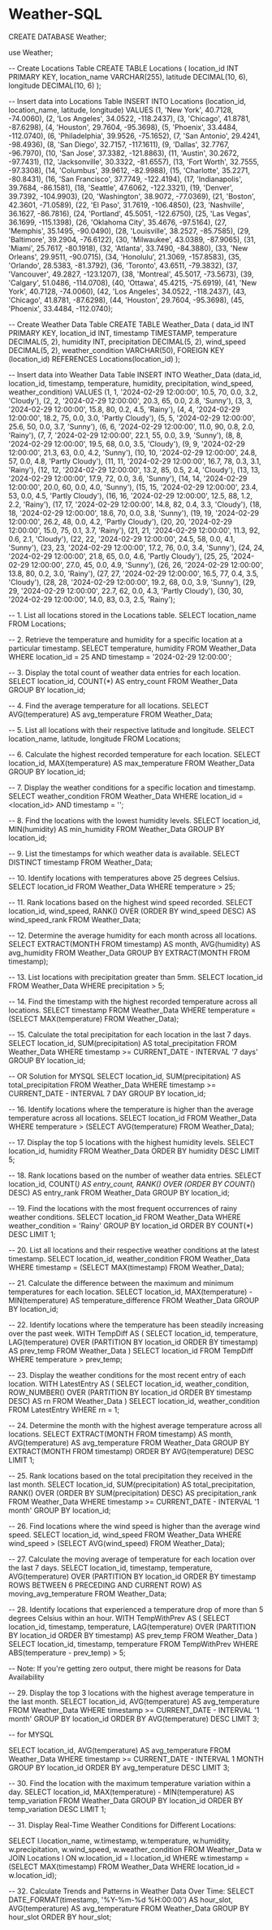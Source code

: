 # Weather-SQL

CREATE DATABASE Weather;

use Weather;

-- Create Locations Table
CREATE TABLE Locations (
    location_id INT PRIMARY KEY,
    location_name VARCHAR(255),
    latitude DECIMAL(10, 6),
    longitude DECIMAL(10, 6)
);

-- Insert data into Locations Table
INSERT INTO Locations (location_id, location_name, latitude, longitude) VALUES
(1, 'New York', 40.7128, -74.0060),
(2, 'Los Angeles', 34.0522, -118.2437),
(3, 'Chicago', 41.8781, -87.6298),
(4, 'Houston', 29.7604, -95.3698),
(5, 'Phoenix', 33.4484, -112.0740),
(6, 'Philadelphia', 39.9526, -75.1652),
(7, 'San Antonio', 29.4241, -98.4936),
(8, 'San Diego', 32.7157, -117.1611),
(9, 'Dallas', 32.7767, -96.7970),
(10, 'San Jose', 37.3382, -121.8863),
(11, 'Austin', 30.2672, -97.7431),
(12, 'Jacksonville', 30.3322, -81.6557),
(13, 'Fort Worth', 32.7555, -97.3308),
(14, 'Columbus', 39.9612, -82.9988),
(15, 'Charlotte', 35.2271, -80.8431),
(16, 'San Francisco', 37.7749, -122.4194),
(17, 'Indianapolis', 39.7684, -86.1581),
(18, 'Seattle', 47.6062, -122.3321),
(19, 'Denver', 39.7392, -104.9903),
(20, 'Washington', 38.9072, -77.0369),
(21, 'Boston', 42.3601, -71.0589),
(22, 'El Paso', 31.7619, -106.4850),
(23, 'Nashville', 36.1627, -86.7816),
(24, 'Portland', 45.5051, -122.6750),
(25, 'Las Vegas', 36.1699, -115.1398),
(26, 'Oklahoma City', 35.4676, -97.5164),
(27, 'Memphis', 35.1495, -90.0490),
(28, 'Louisville', 38.2527, -85.7585),
(29, 'Baltimore', 39.2904, -76.6122),
(30, 'Milwaukee', 43.0389, -87.9065),
(31, 'Miami', 25.7617, -80.1918),
(32, 'Atlanta', 33.7490, -84.3880),
(33, 'New Orleans', 29.9511, -90.0715),
(34, 'Honolulu', 21.3069, -157.8583),
(35, 'Orlando', 28.5383, -81.3792),
(36, 'Toronto', 43.6511, -79.3832),
(37, 'Vancouver', 49.2827, -123.1207),
(38, 'Montreal', 45.5017, -73.5673),
(39, 'Calgary', 51.0486, -114.0708),
(40, 'Ottawa', 45.4215, -75.6919),
(41, 'New York', 40.7128, -74.0060),
(42, 'Los Angeles', 34.0522, -118.2437),
(43, 'Chicago', 41.8781, -87.6298),
(44, 'Houston', 29.7604, -95.3698),
(45, 'Phoenix', 33.4484, -112.0740);

-- Create Weather Data Table
CREATE TABLE Weather_Data (
    data_id INT PRIMARY KEY,
    location_id INT,
    timestamp TIMESTAMP,
    temperature DECIMAL(5, 2),
    humidity INT,
    precipitation DECIMAL(5, 2),
    wind_speed DECIMAL(5, 2),
    weather_condition VARCHAR(50),
    FOREIGN KEY (location_id) REFERENCES Locations(location_id)
);

-- Insert data into Weather Data Table
INSERT INTO Weather_Data (data_id, location_id, timestamp, temperature, humidity, precipitation, wind_speed, weather_condition) VALUES
(1, 1, '2024-02-29 12:00:00', 10.5, 70, 0.0, 3.2, 'Cloudy'),
(2, 2, '2024-02-29 12:00:00', 20.3, 65, 0.0, 2.8, 'Sunny'),
(3, 3, '2024-02-29 12:00:00', 15.8, 80, 0.2, 4.5, 'Rainy'),
(4, 4, '2024-02-29 12:00:00', 18.2, 75, 0.0, 3.0, 'Partly Cloudy'),
(5, 5, '2024-02-29 12:00:00', 25.6, 50, 0.0, 3.7, 'Sunny'),
(6, 6, '2024-02-29 12:00:00', 11.0, 90, 0.8, 2.0, 'Rainy'),
(7, 7, '2024-02-29 12:00:00', 22.1, 55, 0.0, 3.9, 'Sunny'),
(8, 8, '2024-02-29 12:00:00', 19.5, 68, 0.0, 3.5, 'Cloudy'),
(9, 9, '2024-02-29 12:00:00', 21.3, 63, 0.0, 4.2, 'Sunny'),
(10, 10, '2024-02-29 12:00:00', 24.8, 57, 0.0, 4.8, 'Partly Cloudy'),
(11, 11, '2024-02-29 12:00:00', 16.7, 78, 0.3, 3.1, 'Rainy'),
(12, 12, '2024-02-29 12:00:00', 13.2, 85, 0.5, 2.4, 'Cloudy'),
(13, 13, '2024-02-29 12:00:00', 17.9, 72, 0.0, 3.6, 'Sunny'),
(14, 14, '2024-02-29 12:00:00', 20.0, 60, 0.0, 4.0, 'Sunny'),
(15, 15, '2024-02-29 12:00:00', 23.4, 53, 0.0, 4.5, 'Partly Cloudy'),
(16, 16, '2024-02-29 12:00:00', 12.5, 88, 1.2, 2.2, 'Rainy'),
(17, 17, '2024-02-29 12:00:00', 14.8, 82, 0.4, 3.3, 'Cloudy'),
(18, 18, '2024-02-29 12:00:00', 18.6, 70, 0.0, 3.8, 'Sunny'),
(19, 19, '2024-02-29 12:00:00', 26.2, 48, 0.0, 4.2, 'Partly Cloudy'),
(20, 20, '2024-02-29 12:00:00', 15.0, 75, 0.1, 3.7, 'Rainy'),
(21, 21, '2024-02-29 12:00:00', 11.3, 92, 0.6, 2.1, 'Cloudy'),
(22, 22, '2024-02-29 12:00:00', 24.5, 58, 0.0, 4.1, 'Sunny'),
(23, 23, '2024-02-29 12:00:00', 17.2, 76, 0.0, 3.4, 'Sunny'),
(24, 24, '2024-02-29 12:00:00', 21.8, 65, 0.0, 4.6, 'Partly Cloudy'),
(25, 25, '2024-02-29 12:00:00', 27.0, 45, 0.0, 4.9, 'Sunny'),
(26, 26, '2024-02-29 12:00:00', 13.8, 80, 0.2, 3.0, 'Rainy'),
(27, 27, '2024-02-29 12:00:00', 16.5, 77, 0.4, 3.5, 'Cloudy'),
(28, 28, '2024-02-29 12:00:00', 19.2, 68, 0.0, 3.9, 'Sunny'),
(29, 29, '2024-02-29 12:00:00', 22.7, 62, 0.0, 4.3, 'Partly Cloudy'),
(30, 30, '2024-02-29 12:00:00', 14.0, 83, 0.3, 2.5, 'Rainy');

-- 1. List all locations stored in the Locations table.
SELECT location_name FROM Locations;

-- 2. Retrieve the temperature and humidity for a specific location at a particular timestamp.
SELECT temperature, humidity
FROM Weather_Data
WHERE location_id = 25
AND timestamp = '2024-02-29 12:00:00';

-- 3. Display the total count of weather data entries for each location.
SELECT location_id, COUNT(*) AS entry_count
FROM Weather_Data
GROUP BY location_id;

-- 4. Find the average temperature for all locations.
SELECT AVG(temperature) AS avg_temperature
FROM Weather_Data;

-- 5. List all locations with their respective latitude and longitude.
SELECT location_name, latitude, longitude
FROM Locations;

-- 6. Calculate the highest recorded temperature for each location.
SELECT location_id, MAX(temperature) AS max_temperature
FROM Weather_Data
GROUP BY location_id;

-- 7. Display the weather conditions for a specific location and timestamp.
SELECT weather_condition
FROM Weather_Data
WHERE location_id = <location_id>
AND timestamp = '<timestamp>';

-- 8. Find the locations with the lowest humidity levels.
SELECT location_id, MIN(humidity) AS min_humidity
FROM Weather_Data
GROUP BY location_id;

-- 9. List the timestamps for which weather data is available.
SELECT DISTINCT timestamp
FROM Weather_Data;

-- 10. Identify locations with temperatures above 25 degrees Celsius.
SELECT location_id
FROM Weather_Data
WHERE temperature > 25;

-- 11. Rank locations based on the highest wind speed recorded.
SELECT location_id, wind_speed,
RANK() OVER (ORDER BY wind_speed DESC) AS wind_speed_rank
FROM Weather_Data;

-- 12. Determine the average humidity for each month across all locations.
SELECT EXTRACT(MONTH FROM timestamp) AS month, AVG(humidity) AS avg_humidity
FROM Weather_Data
GROUP BY EXTRACT(MONTH FROM timestamp);

-- 13. List locations with precipitation greater than 5mm.
SELECT location_id
FROM Weather_Data
WHERE precipitation > 5;

-- 14. Find the timestamp with the highest recorded temperature across all locations.
SELECT timestamp
FROM Weather_Data
WHERE temperature = (SELECT MAX(temperature) FROM Weather_Data);

-- 15. Calculate the total precipitation for each location in the last 7 days.
SELECT location_id, SUM(precipitation) AS total_precipitation
FROM Weather_Data
WHERE timestamp >= CURRENT_DATE - INTERVAL '7 days'
GROUP BY location_id;

-- OR Solution for MYSQL
SELECT location_id, SUM(precipitation) AS total_precipitation
FROM Weather_Data
WHERE timestamp >= CURRENT_DATE - INTERVAL 7 DAY
GROUP BY location_id;

-- 16. Identify locations where the temperature is higher than the average temperature across all locations.
SELECT location_id
FROM Weather_Data
WHERE temperature > (SELECT AVG(temperature) FROM Weather_Data);

-- 17. Display the top 5 locations with the highest humidity levels.
SELECT location_id, humidity
FROM Weather_Data
ORDER BY humidity DESC
LIMIT 5;

-- 18. Rank locations based on the number of weather data entries.
SELECT location_id, COUNT(*) AS entry_count,
RANK() OVER (ORDER BY COUNT(*) DESC) AS entry_rank
FROM Weather_Data
GROUP BY location_id;

-- 19. Find the locations with the most frequent occurrences of rainy weather conditions.
SELECT location_id
FROM Weather_Data
WHERE weather_condition = 'Rainy'
GROUP BY location_id
ORDER BY COUNT(*) DESC
LIMIT 1;

-- 20. List all locations and their respective weather conditions at the latest timestamp.
SELECT location_id, weather_condition
FROM Weather_Data
WHERE timestamp = (SELECT MAX(timestamp) FROM Weather_Data);

-- 21. Calculate the difference between the maximum and minimum temperatures for each location.
SELECT location_id, MAX(temperature) - MIN(temperature) AS temperature_difference
FROM Weather_Data
GROUP BY location_id;

-- 22. Identify locations where the temperature has been steadily increasing over the past week.
WITH TempDiff AS (
  SELECT location_id, temperature,
  LAG(temperature) OVER (PARTITION BY location_id ORDER BY timestamp) AS prev_temp
  FROM Weather_Data
)
SELECT location_id
FROM TempDiff
WHERE temperature > prev_temp;

-- 23. Display the weather conditions for the most recent entry of each location.
WITH LatestEntry AS (
  SELECT location_id, weather_condition,
  ROW_NUMBER() OVER (PARTITION BY location_id ORDER BY timestamp DESC) AS rn
  FROM Weather_Data
)
SELECT location_id, weather_condition
FROM LatestEntry
WHERE rn = 1;

-- 24. Determine the month with the highest average temperature across all locations.
SELECT EXTRACT(MONTH FROM timestamp) AS month, AVG(temperature) AS avg_temperature
FROM Weather_Data
GROUP BY EXTRACT(MONTH FROM timestamp)
ORDER BY AVG(temperature) DESC
LIMIT 1;

-- 25. Rank locations based on the total precipitation they received in the last month.
SELECT location_id, SUM(precipitation) AS total_precipitation,
RANK() OVER (ORDER BY SUM(precipitation) DESC) AS precipitation_rank
FROM Weather_Data
WHERE timestamp >= CURRENT_DATE - INTERVAL '1 month'
GROUP BY location_id;

-- 26. Find locations where the wind speed is higher than the average wind speed.
SELECT location_id, wind_speed
FROM Weather_Data
WHERE wind_speed > (SELECT AVG(wind_speed) FROM Weather_Data);

-- 27. Calculate the moving average of temperature for each location over the last 7 days.
SELECT location_id, timestamp, temperature,
AVG(temperature) OVER (PARTITION BY location_id ORDER BY timestamp ROWS BETWEEN 6 PRECEDING AND CURRENT ROW) AS moving_avg_temperature
FROM Weather_Data;

-- 28. Identify locations that experienced a temperature drop of more than 5 degrees Celsius within an hour.
WITH TempWithPrev AS (
    SELECT location_id, timestamp, temperature,
           LAG(temperature) OVER (PARTITION BY location_id ORDER BY timestamp) AS prev_temp
    FROM Weather_Data
)
SELECT location_id, timestamp, temperature
FROM TempWithPrev
WHERE ABS(temperature - prev_temp) > 5;

-- Note: If you're getting zero output, there might be reasons for Data Availability


-- 29. Display the top 3 locations with the highest average temperature in the last month.
SELECT location_id, AVG(temperature) AS avg_temperature
FROM Weather_Data
WHERE timestamp >= CURRENT_DATE - INTERVAL '1 month'
GROUP BY location_id
ORDER BY AVG(temperature) DESC
LIMIT 3;

-- for MYSQL

SELECT location_id, AVG(temperature) AS avg_temperature
FROM Weather_Data
WHERE timestamp >= CURRENT_DATE - INTERVAL 1 MONTH
GROUP BY location_id
ORDER BY avg_temperature DESC
LIMIT 3;

-- 30. Find the location with the maximum temperature variation within a day.
SELECT location_id, MAX(temperature) - MIN(temperature) AS temp_variation
FROM Weather_Data
GROUP BY location_id
ORDER BY temp_variation DESC
LIMIT 1;

-- 31. Display Real-Time Weather Conditions for Different Locations:

SELECT l.location_name, w.timestamp, w.temperature, w.humidity, w.precipitation, w.wind_speed, w.weather_condition
FROM Weather_Data w
JOIN Locations l ON w.location_id = l.location_id
WHERE w.timestamp = (SELECT MAX(timestamp) FROM Weather_Data WHERE location_id = w.location_id);

-- 32. Calculate Trends and Patterns in Weather Data Over Time:
SELECT DATE_FORMAT(timestamp, '%Y-%m-%d %H:00:00') AS hour_slot, AVG(temperature) AS avg_temperature
FROM Weather_Data
GROUP BY hour_slot
ORDER BY hour_slot;
